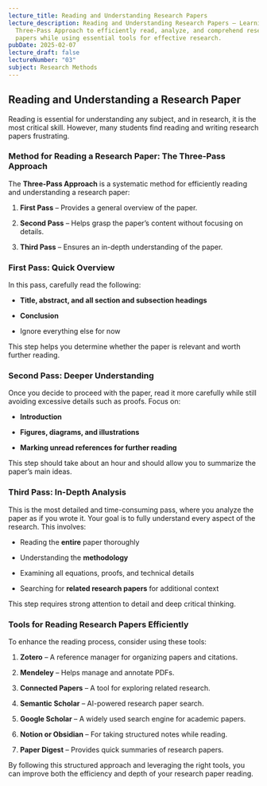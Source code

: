 ```yaml
---
lecture_title: Reading and Understanding Research Papers
lecture_description: Reading and Understanding Research Papers – Learning the
  Three-Pass Approach to efficiently read, analyze, and comprehend research
  papers while using essential tools for effective research.
pubDate: 2025-02-07
lecture_draft: false
lectureNumber: "03"
subject: Research Methods
---
```

## **Reading and Understanding a Research Paper**

Reading is essential for understanding any subject, and in research, it is the most critical skill. However, many students find reading and writing research papers frustrating.

### **Method for Reading a Research Paper: The Three-Pass Approach**

The **Three-Pass Approach** is a systematic method for efficiently reading and understanding a research paper:

1.  **First Pass** – Provides a general overview of the paper.
    
2.  **Second Pass** – Helps grasp the paper’s content without focusing on details.
    
3.  **Third Pass** – Ensures an in-depth understanding of the paper.
    

### **First Pass:** Quick Overview

In this pass, carefully read the following:

*   **Title, abstract, and all section and subsection headings**
    
*   **Conclusion**
    
*   Ignore everything else for now
    

This step helps you determine whether the paper is relevant and worth further reading.

### **Second Pass:** Deeper Understanding

Once you decide to proceed with the paper, read it more carefully while still avoiding excessive details such as proofs. Focus on:

*   **Introduction**
    
*   **Figures, diagrams, and illustrations**
    
*   **Marking unread references for further reading**
    

This step should take about an hour and should allow you to summarize the paper’s main ideas.

### **Third Pass:** In-Depth Analysis

This is the most detailed and time-consuming pass, where you analyze the paper as if you wrote it. Your goal is to fully understand every aspect of the research. This involves:

*   Reading the **entire** paper thoroughly
    
*   Understanding the **methodology**
    
*   Examining all equations, proofs, and technical details
    
*   Searching for **related research papers** for additional context
    

This step requires strong attention to detail and deep critical thinking.

### **Tools for Reading Research Papers Efficiently**

To enhance the reading process, consider using these tools:

1.  **Zotero** – A reference manager for organizing papers and citations.
    
2.  **Mendeley** – Helps manage and annotate PDFs.
    
3.  **Connected Papers** – A tool for exploring related research.
    
4.  **Semantic Scholar** – AI-powered research paper search.
    
5.  **Google Scholar** – A widely used search engine for academic papers.
    
6.  **Notion or Obsidian** – For taking structured notes while reading.
    
7.  **Paper Digest** – Provides quick summaries of research papers.
    

By following this structured approach and leveraging the right tools, you can improve both the efficiency and depth of your research paper reading.